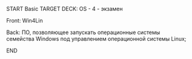 START
Basic
TARGET DECK: OS - 4 - экзамен


Front: Win4Lin  

Back: ПО, позволяющее запускать операционные системы 
семейства Windows под управлением операционной системы Linux;
<!--ID: 1663427618375-->
END 